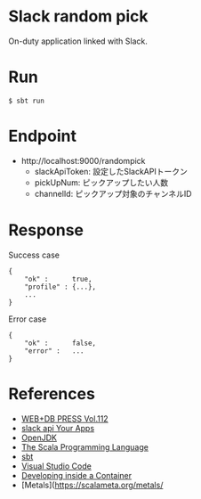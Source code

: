 # Slack random pick

On-duty application linked with Slack.

# Run

```
$ sbt run
```

# Endpoint

- http://localhost:9000/randompick
  - slackApiToken: 設定したSlackAPIトークン
  - pickUpNum: ピックアップしたい人数
  - channelId: ピックアップ対象のチャンネルID

# Response

Success case

```
{
    "ok" :      true,
    "profile" : {...},
    ...
}
```

Error case

```
{
    "ok" :      false, 
    "error" :   ...
}
```

# References

- [WEB+DB PRESS Vol.112](https://gihyo.jp/magazine/wdpress/archive/2019/vol112)
- [slack api Your Apps](https://api.slack.com/apps)
- [OpenJDK](https://openjdk.java.net/)
- [The Scala Programming Language](https://www.scala-lang.org/)
- [sbt](https://www.scala-sbt.org/index.html)
- [Visual Studio Code](https://code.visualstudio.com/)
- [Developing inside a Container](https://code.visualstudio.com/docs/remote/containers)
- [Metals](https://scalameta.org/metals/
